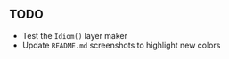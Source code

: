 ## TODO

 - Test the `Idiom()` layer maker
 - Update `README.md` screenshots to highlight new 
 colors